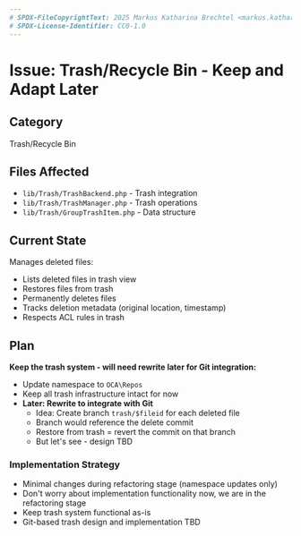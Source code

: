 ```yaml
---
# SPDX-FileCopyrightText: 2025 Markus Katharina Brechtel <markus.katharina.brechtel@thengo.net>
# SPDX-License-Identifier: CC0-1.0
---
```


# Issue: Trash/Recycle Bin - Keep and Adapt Later

## Category
Trash/Recycle Bin

## Files Affected
- `lib/Trash/TrashBackend.php` - Trash integration
- `lib/Trash/TrashManager.php` - Trash operations
- `lib/Trash/GroupTrashItem.php` - Data structure

## Current State
Manages deleted files:
- Lists deleted files in trash view
- Restores files from trash
- Permanently deletes files
- Tracks deletion metadata (original location, timestamp)
- Respects ACL rules in trash

## Plan
**Keep the trash system - will need rewrite later for Git integration:**

- Update namespace to `OCA\Repos`
- Keep all trash infrastructure intact for now
- **Later: Rewrite to integrate with Git**
  - Idea: Create branch `trash/$fileid` for each deleted file
  - Branch would reference the delete commit
  - Restore from trash = revert the commit on that branch
  - But let's see - design TBD

### Implementation Strategy
- Minimal changes during refactoring stage (namespace updates only)
- Don't worry about implementation functionality now, we are in the refactoring stage
- Keep trash system functional as-is
- Git-based trash design and implementation TBD
